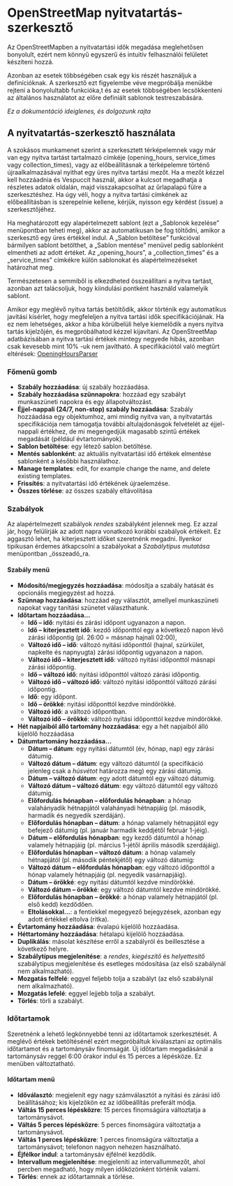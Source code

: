 # OpenStreetMap nyitvatartás-szerkesztő

Az OpenStreetMapben a nyitvatartási idők megadása meglehetősen bonyolult, ezért nem könnyű egyszerű és intuitív felhasználói felületet készíteni hozzá.

Azonban az esetek többségében csak egy kis részét használjuk a definícióknak. A szerkesztő ezt figyelembe véve megpróbálja menükbe rejteni a bonyolultabb funkcióka,t és az esetek többségében lecsökkenteni az általános használatot az előre definiált sablonok testreszabására.

_Ez a dokumentáció ideiglenes, és dolgozunk rajta_

## A nyitvatartás-szerkesztő használata

A szokásos munkamenet szerint a szerkesztett térképelemnek vagy már van egy nyitva tartást tartalmazó címkéje (opening_hours, service_times vagy collection_times), vagy az előbeállításnak a térképelemre történő újraalkalmazásával nyithat egy üres nyitva tartási mezőt. Ha a mezőt kézzel kell hozzáadnia és Vespuccit használ, akkor a kulcsot megadhatja a részletes adatok oldalán, majd visszakapcsolhat az űrlapalapú fülre a szerkesztéshez. Ha úgy véli, hogy a nyitva tartási címkének az előbeállításban is szerepelnie kellene, kérjük, nyisson egy kérdést (issue) a szerkesztőjéhez.

Ha meghatározott egy alapértelmezett sablont (ezt a „Sablonok kezelése” menüpontban teheti meg), akkor az automatikusan be fog töltődni, amikor a szerkesztő egy üres értékkel indul. A „Sablon betöltése” funkcióval bármilyen sablont betölthet, a „Sablon mentése” menüvel pedig sablonként elmentheti az adott értéket. Az „opening_hours”, a „collection_times” és a „service_times” címkékre külön sablonokat és alapértelmezéseket határozhat meg.

Természetesen a semmiből is elkezdheted összeállítani a nyitva tartást, azonban azt talácsoljuk, hogy kiindulási pontként használd valamelyik sablont.

Amikor egy meglévő nyitva tartás betöltődik, akkor történik egy automatikus javítási kísérlet, hogy megfeleljen a nyitva tartási idők specifikációjának. Ha ez nem lehetséges, akkor a hiba körülbelüli helye kiemelődik a nyers nyitva tartás kijelzőjén, és megpróbálhatod kézzel kijavítani. Az OpenStreetMap adatbázisában a nyitva tartási értékek mintegy negyede hibás, azonban csak kevesebb mint 10% -uk nem javítható. A specifikációtól való megtűrt eltérések: [OpeningHoursParser](https://github.com/simonpoole/OpeningHoursParser)

### Főmenü gomb

* __Szabály hozzáadása__: új szabály hozzáadása.
* __Szabály hozzáadása szünnapokra__: hozzáad egy szabályt munkaszüneti napokra és egy állapotváltozást.
* __Éjjel-nappali (24/7, non-stop) szabály hozzáadása__: Szabály hozzáadása egy objektumhoz, ami mindig nyitva van, a nyitvatartás specifikációja nem támogatja további altulajdonásgok felvételét az éjjel-nappali értékhez, de mi megengedjük magasabb szintű értékek megadását (például évtartományok).
* __Sablon betöltése__: egy létező sablon betöltése.
* __Mentés sablonként__: az aktuális nyitvatartási idő értékek elmentése sablonként a későbbi használathoz.
* __Manage templates__: edit, for example change the name, and delete existing templates.
* __Frissítés__: a nyitvatartási idő értékének újraelemzése.
* __Összes törlése__: az összes szabály eltávolítása

### Szabályok

Az alapértelmezett szabályok _rendes_ szabályként jelennek meg. Ez azzal jár, hogy felülírják az adott napra vonatkozó korábbi szabályok értékeit. Ez aggasztó lehet, ha kiterjesztett időket szeretnénk megadni. Ilyenkor tipikusan érdemes átkapcsolni a szabályokat a _Szabálytípus mutatása_ menüpontban _összeadó_ra.

#### Szabály menü

* __Módosító/megjegyzés hozzáadása__: módosítja a szabály hatását és opcionális megjegyzést ad hozzá.
* __Szünnap hozzáadása__: hozzáad egy választót, amellyel munkaszüneti napokat vagy tanítási szünetet választhatunk.
* __Időtartam hozzáadása…__
    * __Idő – idő__: nyitási és zárási időpont ugyanazon a napon.
    * __Idő – kiterjesztett idő__: kezdő időponttól egy a következő napon lévő zárási időpontig (pl. 26:00 = másnap hajnali 02:00),
    * __Változó idő – idő__: változó nyitási időponttól (hajnal, szürkület, napkelte és napnyugta) zárási időpontig ugyanazon a napon.
    * __Változó idő – kiterjesztett idő__: változó nyitási időponttól másnapi zárási időpontig.
    * __Idő – változó idő__: nyitási időponttól változó zárási időpontig.
    * __Változó idő – változó idő__: változó nyitási időponttól változó zárási időpontig.
    * __Idő__: egy időpont.
    * __Idő – örökké__: nyitási időponttól kezdve mindörökké.
    * __Változó idő__: a változó időpontban.
    * __Változó idő – örökké__: változó nyitási időponttól kezdve mindörökké.
* __Hét napjaiból álló tartomány hozzáadása__: egy a hét napjaiból álló kijelölő hozzáadása
* __Dátumtartomány hozzáadása…__
    * __Dátum – dátum__: egy nyitási dátumtól (év, hónap, nap) egy zárási dátumig.
    * __Változó dátum – dátum__: egy változó dátumtól (a specifikáció jelenleg csak a _húsvétot_ határozza meg) egy zárási dátumig.
    * __Dátum – változó dátum__: egy adott dátumtól egy változó dátumig.
    * __Változó dátum – változó dátum__: egy változó dátumtól egy változó dátumig.
    * __Előfordulás hónapban – előfordulás hónapban__: a hónap valahányadik hétnapjától valahányadi hétnapjáig (pl. második, harmadik és negyedik szerdáján).
    * __Előfordulás hónapban – dátum__: a hónap valamely hétnapjától egy befejező dátumig (pl. január harmadik keddjétől február 1-jéig).
    * __Dátum – előfordulás hónapban__: egy kezdő dátumtól a hónap valamely hétnapjáig (pl. március 1-jétől április második szerdájáig).
    * __Előfordulás hónapban – változó dátum__: a hónap valamely hétnapjától (pl. második péntekjétől) egy változó dátumig:
    * __Változó dátum – előfordulás hónapban__: egy változó időponttól a hónap valamely hétnapjáig (pl. negyedik vasárnapjáig).
    * __Dátum – örökké__: egy nyitási dátumtól kezdve mindörökké.
    * __Változó dátum – örökké__: egy változó dátumtól kezdve mindörökké.
    * __Előfordulás hónapban – örökké__: a hónap valamely hétnapjától (pl. első kedd) kezdődően.
    * __Eltolásokkal…__: a fentiekkel megegyező bejegyzések, azonban egy adott értékkel eltolva (ritka).
* __Évtartomány hozzáadása__: évalapú kijelölő hozzáadása.
* __Héttartomány hozzáadása__: hétalapú kijelölő hozzáadása.
* __Duplikálás__: másolat készítése erről a szabályról és beillesztése a következő helyre.
* __Szabálytípus megjelenítése__: a _rendes_, _kiegészítő_ és _helyettesítő_ szabálytípus megjelenítése és esetleges módosítása (az első szabálynál nem alkalmazható).
* __Mozgatás felfelé__: eggyel feljebb tolja a szabályt (az első szabálynál nem alkalmazható).
* __Mozgatás lefelé__: eggyel lejjebb tolja a szabályt.
* __Törlés__: törli a szabályt.

### Időtartamok

Szeretnénk a lehető legkönnyebbé tenni az időtartamok szerkesztését. A meglévő értékek betöltésénél ezért megpróbáltuk kiválasztani az optimális időtartamot és a tartománysáv finomságát. Új időtartam megadásánál a tartománysáv reggel 6:00 órakor indul és 15 perces a lépésköze. Ez menüben változtatható.

#### Időtartam menü

* __Időválasztó__: megjelenít egy nagy számválasztót a nyitási és zárási idő beállításához; kis kijelzőkön ez az időbeállítás preferált módja.
* __Váltás 15 perces lépésközre__: 15 perces finomságúra változtatja a tartománysávot.
* __Váltás 5 perces lépésközre__: 5 perces finomságúra változtatja a tartománysávot.
* __Váltás 1 perces lépésközre__: 1 perces finomságúra változtatja a tartománysávot; telefonon nagyon nehezen használható.
* __Éjfélkor indul__: a tartománysáv éjfélnél kezdődik.
* __Intervallum megjelenítése__: megjeleníti az intervallummezőt, ahol percben megadható, hogy milyen időközönként történik valami.
* __Törlés__: ennek az időtartamnak a törlése.

